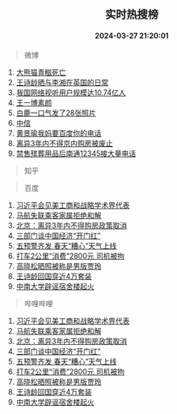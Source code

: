 <div align="center"><h2>实时热搜榜</h2><h4>2024-03-27 21:20:01</h4></div>

> 微博  

1. [大熊猫青糍死亡](https://s.weibo.com/weibo?q=%23%E5%A4%A7%E7%86%8A%E7%8C%AB%E9%9D%92%E7%B3%8D%E6%AD%BB%E4%BA%A1%23&t=31&band_rank=1&Refer=top)<br />
2. [王诗龄晒与李湘在英国的日常](https://s.weibo.com/weibo?q=%23%E7%8E%8B%E8%AF%97%E9%BE%84%E6%99%92%E4%B8%8E%E6%9D%8E%E6%B9%98%E5%9C%A8%E8%8B%B1%E5%9B%BD%E7%9A%84%E6%97%A5%E5%B8%B8%23&t=31&band_rank=2&Refer=top)<br />
3. [我国网络视听用户规模达10.74亿人](https://s.weibo.com/weibo?q=%23%E6%88%91%E5%9B%BD%E7%BD%91%E7%BB%9C%E8%A7%86%E5%90%AC%E7%94%A8%E6%88%B7%E8%A7%84%E6%A8%A1%E8%BE%BE10.74%E4%BA%BF%E4%BA%BA%23&t=31&band_rank=3&Refer=top)<br />
4. [王一博素颜](https://s.weibo.com/weibo?q=%E7%8E%8B%E4%B8%80%E5%8D%9A%E7%B4%A0%E9%A2%9C&t=31&band_rank=4&Refer=top)<br />
5. [白鹿一口气发了28张照片](https://s.weibo.com/weibo?q=%23%E7%99%BD%E9%B9%BF%E4%B8%80%E5%8F%A3%E6%B0%94%E5%8F%91%E4%BA%8628%E5%BC%A0%E7%85%A7%E7%89%87%23&t=31&band_rank=5&Refer=top)<br />
6. [中信](https://s.weibo.com/weibo?q=%E4%B8%AD%E4%BF%A1&t=31&band_rank=6&Refer=top)<br />
7. [黄景瑜我妈要百度你的电话](https://s.weibo.com/weibo?q=%23%E9%BB%84%E6%99%AF%E7%91%9C%E6%88%91%E5%A6%88%E8%A6%81%E7%99%BE%E5%BA%A6%E4%BD%A0%E7%9A%84%E7%94%B5%E8%AF%9D%23&t=31&band_rank=7&Refer=top)<br />
8. [离异3年内不得京内购房被废止](https://s.weibo.com/weibo?q=%23%E7%A6%BB%E5%BC%823%E5%B9%B4%E5%86%85%E4%B8%8D%E5%BE%97%E4%BA%AC%E5%86%85%E8%B4%AD%E6%88%BF%E8%A2%AB%E5%BA%9F%E6%AD%A2%23&t=31&band_rank=8&Refer=top)<br />
9. [禁售殡葬用品后南通12345接大量电话](https://s.weibo.com/weibo?q=%23%E7%A6%81%E5%94%AE%E6%AE%A1%E8%91%AC%E7%94%A8%E5%93%81%E5%90%8E%E5%8D%97%E9%80%9A12345%E6%8E%A5%E5%A4%A7%E9%87%8F%E7%94%B5%E8%AF%9D%23&t=31&band_rank=9&Refer=top)<br />

> 知乎  


> 百度  

1. [习近平会见美工商和战略学术界代表](https://www.baidu.com/s?wd=%E4%B9%A0%E8%BF%91%E5%B9%B3%E4%BC%9A%E8%A7%81%E7%BE%8E%E5%B7%A5%E5%95%86%E5%92%8C%E6%88%98%E7%95%A5%E5%AD%A6%E6%9C%AF%E7%95%8C%E4%BB%A3%E8%A1%A8&sa=fyb_news&rsv_dl=fyb_news)<br />
2. [马航失联乘客家属拒绝和解](https://www.baidu.com/s?wd=%E9%A9%AC%E8%88%AA%E5%A4%B1%E8%81%94%E4%B9%98%E5%AE%A2%E5%AE%B6%E5%B1%9E%E6%8B%92%E7%BB%9D%E5%92%8C%E8%A7%A3&sa=fyb_news&rsv_dl=fyb_news)<br />
3. [北京：离异3年内不得购房政策取消](https://www.baidu.com/s?wd=%E5%8C%97%E4%BA%AC%EF%BC%9A%E7%A6%BB%E5%BC%823%E5%B9%B4%E5%86%85%E4%B8%8D%E5%BE%97%E8%B4%AD%E6%88%BF%E6%94%BF%E7%AD%96%E5%8F%96%E6%B6%88&sa=fyb_news&rsv_dl=fyb_news)<br />
4. [三部门谈中国经济“开门红”](https://www.baidu.com/s?wd=%E4%B8%89%E9%83%A8%E9%97%A8%E8%B0%88%E4%B8%AD%E5%9B%BD%E7%BB%8F%E6%B5%8E%E2%80%9C%E5%BC%80%E9%97%A8%E7%BA%A2%E2%80%9D&sa=fyb_news&rsv_dl=fyb_news)<br />
5. [五预警齐发 春天“糟心”天气上线](https://www.baidu.com/s?wd=%E4%BA%94%E9%A2%84%E8%AD%A6%E9%BD%90%E5%8F%91+%E6%98%A5%E5%A4%A9%E2%80%9C%E7%B3%9F%E5%BF%83%E2%80%9D%E5%A4%A9%E6%B0%94%E4%B8%8A%E7%BA%BF&sa=fyb_news&rsv_dl=fyb_news)<br />
6. [打车2公里“消费”2800元 司机被拘](https://www.baidu.com/s?wd=%E6%89%93%E8%BD%A62%E5%85%AC%E9%87%8C%E2%80%9C%E6%B6%88%E8%B4%B9%E2%80%9D2800%E5%85%83+%E5%8F%B8%E6%9C%BA%E8%A2%AB%E6%8B%98&sa=fyb_news&rsv_dl=fyb_news)<br />
7. [高晓松晒照被称是男版贾玲](https://www.baidu.com/s?wd=%E9%AB%98%E6%99%93%E6%9D%BE%E6%99%92%E7%85%A7%E8%A2%AB%E7%A7%B0%E6%98%AF%E7%94%B7%E7%89%88%E8%B4%BE%E7%8E%B2&sa=fyb_news&rsv_dl=fyb_news)<br />
8. [王诗龄回国穿近4万套装](https://www.baidu.com/s?wd=%E7%8E%8B%E8%AF%97%E9%BE%84%E5%9B%9E%E5%9B%BD%E7%A9%BF%E8%BF%914%E4%B8%87%E5%A5%97%E8%A3%85&sa=fyb_news&rsv_dl=fyb_news)<br />
9. [中南大学辟谣宿舍楼起火](https://www.baidu.com/s?wd=%E4%B8%AD%E5%8D%97%E5%A4%A7%E5%AD%A6%E8%BE%9F%E8%B0%A3%E5%AE%BF%E8%88%8D%E6%A5%BC%E8%B5%B7%E7%81%AB&sa=fyb_news&rsv_dl=fyb_news)<br />

> 哔哩哔哩  

1. [习近平会见美工商和战略学术界代表](https://www.baidu.com/s?wd=%E4%B9%A0%E8%BF%91%E5%B9%B3%E4%BC%9A%E8%A7%81%E7%BE%8E%E5%B7%A5%E5%95%86%E5%92%8C%E6%88%98%E7%95%A5%E5%AD%A6%E6%9C%AF%E7%95%8C%E4%BB%A3%E8%A1%A8&sa=fyb_news&rsv_dl=fyb_news)<br />
2. [马航失联乘客家属拒绝和解](https://www.baidu.com/s?wd=%E9%A9%AC%E8%88%AA%E5%A4%B1%E8%81%94%E4%B9%98%E5%AE%A2%E5%AE%B6%E5%B1%9E%E6%8B%92%E7%BB%9D%E5%92%8C%E8%A7%A3&sa=fyb_news&rsv_dl=fyb_news)<br />
3. [北京：离异3年内不得购房政策取消](https://www.baidu.com/s?wd=%E5%8C%97%E4%BA%AC%EF%BC%9A%E7%A6%BB%E5%BC%823%E5%B9%B4%E5%86%85%E4%B8%8D%E5%BE%97%E8%B4%AD%E6%88%BF%E6%94%BF%E7%AD%96%E5%8F%96%E6%B6%88&sa=fyb_news&rsv_dl=fyb_news)<br />
4. [三部门谈中国经济“开门红”](https://www.baidu.com/s?wd=%E4%B8%89%E9%83%A8%E9%97%A8%E8%B0%88%E4%B8%AD%E5%9B%BD%E7%BB%8F%E6%B5%8E%E2%80%9C%E5%BC%80%E9%97%A8%E7%BA%A2%E2%80%9D&sa=fyb_news&rsv_dl=fyb_news)<br />
5. [五预警齐发 春天“糟心”天气上线](https://www.baidu.com/s?wd=%E4%BA%94%E9%A2%84%E8%AD%A6%E9%BD%90%E5%8F%91+%E6%98%A5%E5%A4%A9%E2%80%9C%E7%B3%9F%E5%BF%83%E2%80%9D%E5%A4%A9%E6%B0%94%E4%B8%8A%E7%BA%BF&sa=fyb_news&rsv_dl=fyb_news)<br />
6. [打车2公里“消费”2800元 司机被拘](https://www.baidu.com/s?wd=%E6%89%93%E8%BD%A62%E5%85%AC%E9%87%8C%E2%80%9C%E6%B6%88%E8%B4%B9%E2%80%9D2800%E5%85%83+%E5%8F%B8%E6%9C%BA%E8%A2%AB%E6%8B%98&sa=fyb_news&rsv_dl=fyb_news)<br />
7. [高晓松晒照被称是男版贾玲](https://www.baidu.com/s?wd=%E9%AB%98%E6%99%93%E6%9D%BE%E6%99%92%E7%85%A7%E8%A2%AB%E7%A7%B0%E6%98%AF%E7%94%B7%E7%89%88%E8%B4%BE%E7%8E%B2&sa=fyb_news&rsv_dl=fyb_news)<br />
8. [王诗龄回国穿近4万套装](https://www.baidu.com/s?wd=%E7%8E%8B%E8%AF%97%E9%BE%84%E5%9B%9E%E5%9B%BD%E7%A9%BF%E8%BF%914%E4%B8%87%E5%A5%97%E8%A3%85&sa=fyb_news&rsv_dl=fyb_news)<br />
9. [中南大学辟谣宿舍楼起火](https://www.baidu.com/s?wd=%E4%B8%AD%E5%8D%97%E5%A4%A7%E5%AD%A6%E8%BE%9F%E8%B0%A3%E5%AE%BF%E8%88%8D%E6%A5%BC%E8%B5%B7%E7%81%AB&sa=fyb_news&rsv_dl=fyb_news)<br />
